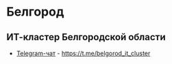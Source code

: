 # Белгород

## ИТ-кластер Белгородской области
- [Telegram-чат](https://t.me/belgorod_it_cluster) - https://t.me/belgorod_it_cluster